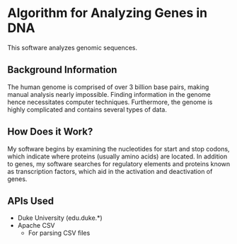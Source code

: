 # Algorithm for Analyzing Genes in DNA
This software analyzes genomic sequences.
## Background Information
The human genome is comprised of over 3 billion base pairs, making manual analysis nearly impossible. Finding information in the genome hence necessitates computer techniques. Furthermore, the genome is highly complicated and contains several types of data. 
## How Does it Work?
My software begins by examining the nucleotides for start and stop codons, which indicate where proteins (usually amino acids) are located. In addition to genes, my software searches for regulatory elements and proteins known as transcription factors, which aid in the activation and deactivation of genes.
## APIs Used
* Duke University (edu.duke.*)
* Apache CSV
  * For parsing CSV files
